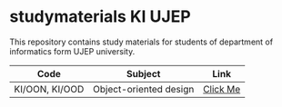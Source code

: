 # studymaterials KI UJEP

This repository contains study materials for students of department of informatics form UJEP university.

<table>
    <thead>
        <tr>
            <th>Code</th>
            <th>Subject</th>
            <th>Link</th>
        </tr>
    </thead>
    <tbody>
        <tr>
            <td>KI/OON, KI/OOD</td>
            <td>Object-oriented design</td>
            <td><a href="./OON/README.md">Click Me</a></td>
        </tr>
    </tbody>
</table>
